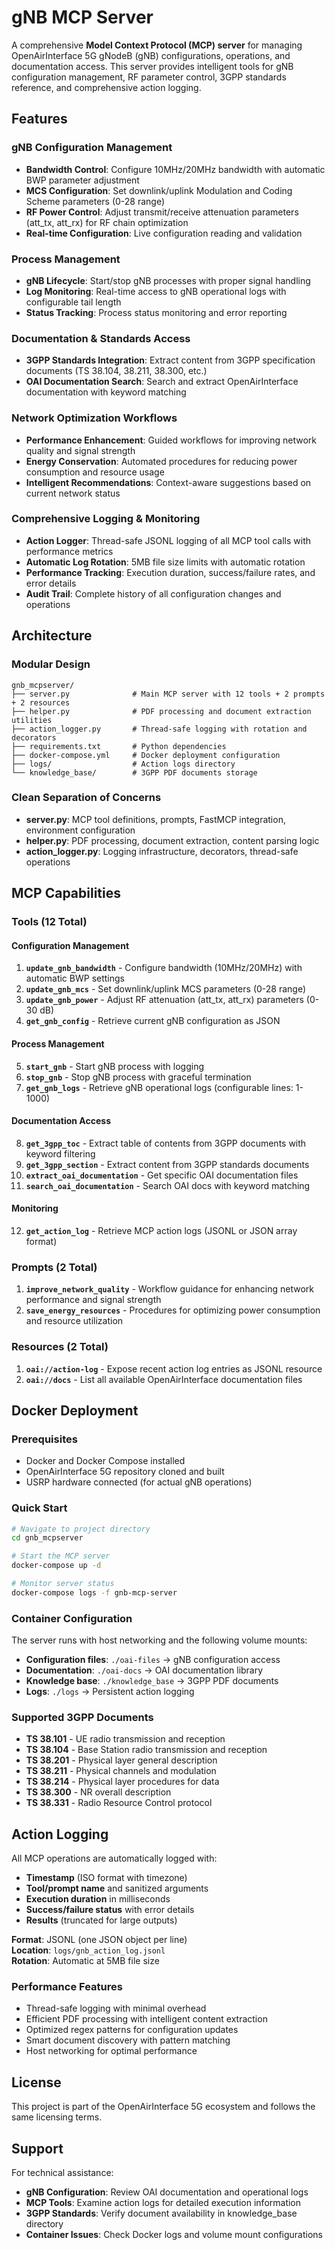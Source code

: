 # gNB MCP Server

A comprehensive **Model Context Protocol (MCP) server** for managing OpenAirInterface 5G gNodeB (gNB) configurations, operations, and documentation access. This server provides intelligent tools for gNB configuration management, RF parameter control, 3GPP standards reference, and comprehensive action logging.

## Features

### gNB Configuration Management
- **Bandwidth Control**: Configure 10MHz/20MHz bandwidth with automatic BWP parameter adjustment
- **MCS Configuration**: Set downlink/uplink Modulation and Coding Scheme parameters (0-28 range)
- **RF Power Control**: Adjust transmit/receive attenuation parameters (att_tx, att_rx) for RF chain optimization
- **Real-time Configuration**: Live configuration reading and validation

### Process Management
- **gNB Lifecycle**: Start/stop gNB processes with proper signal handling
- **Log Monitoring**: Real-time access to gNB operational logs with configurable tail length
- **Status Tracking**: Process status monitoring and error reporting

### Documentation & Standards Access
- **3GPP Standards Integration**: Extract content from 3GPP specification documents (TS 38.104, 38.211, 38.300, etc.)
- **OAI Documentation Search**: Search and extract OpenAirInterface documentation with keyword matching

### Network Optimization Workflows
- **Performance Enhancement**: Guided workflows for improving network quality and signal strength
- **Energy Conservation**: Automated procedures for reducing power consumption and resource usage
- **Intelligent Recommendations**: Context-aware suggestions based on current network status

### Comprehensive Logging & Monitoring
- **Action Logger**: Thread-safe JSONL logging of all MCP tool calls with performance metrics
- **Automatic Log Rotation**: 5MB file size limits with automatic rotation
- **Performance Tracking**: Execution duration, success/failure rates, and error details
- **Audit Trail**: Complete history of all configuration changes and operations

## Architecture

### Modular Design
```
gnb_mcpserver/
├── server.py              # Main MCP server with 12 tools + 2 prompts + 2 resources
├── helper.py              # PDF processing and document extraction utilities
├── action_logger.py       # Thread-safe logging with rotation and decorators
├── requirements.txt       # Python dependencies
├── docker-compose.yml     # Docker deployment configuration
├── logs/                  # Action logs directory
└── knowledge_base/        # 3GPP PDF documents storage
```

### Clean Separation of Concerns
- **server.py**: MCP tool definitions, prompts, FastMCP integration, environment configuration
- **helper.py**: PDF processing, document extraction, content parsing logic
- **action_logger.py**: Logging infrastructure, decorators, thread-safe operations

## MCP Capabilities

### Tools (12 Total)

#### Configuration Management
1. **`update_gnb_bandwidth`** - Configure bandwidth (10MHz/20MHz) with automatic BWP settings
2. **`update_gnb_mcs`** - Set downlink/uplink MCS parameters (0-28 range)
3. **`update_gnb_power`** - Adjust RF attenuation (att_tx, att_rx) parameters (0-30 dB)
4. **`get_gnb_config`** - Retrieve current gNB configuration as JSON

#### Process Management
5. **`start_gnb`** - Start gNB process with logging
6. **`stop_gnb`** - Stop gNB process with graceful termination
7. **`get_gnb_logs`** - Retrieve gNB operational logs (configurable lines: 1-1000)

#### Documentation Access
8. **`get_3gpp_toc`** - Extract table of contents from 3GPP documents with keyword filtering
9. **`get_3gpp_section`** - Extract content from 3GPP standards documents
10. **`extract_oai_documentation`** - Get specific OAI documentation files
11. **`search_oai_documentation`** - Search OAI docs with keyword matching

#### Monitoring
12. **`get_action_log`** - Retrieve MCP action logs (JSONL or JSON array format)

### Prompts (2 Total)

1. **`improve_network_quality`** - Workflow guidance for enhancing network performance and signal strength
2. **`save_energy_resources`** - Procedures for optimizing power consumption and resource utilization

### Resources (2 Total)

1. **`oai://action-log`** - Expose recent action log entries as JSONL resource
2. **`oai://docs`** - List all available OpenAirInterface documentation files

## Docker Deployment

### Prerequisites
- Docker and Docker Compose installed
- OpenAirInterface 5G repository cloned and built
- USRP hardware connected (for actual gNB operations)

### Quick Start
```bash
# Navigate to project directory
cd gnb_mcpserver

# Start the MCP server
docker-compose up -d

# Monitor server status
docker-compose logs -f gnb-mcp-server
```

### Container Configuration
The server runs with host networking and the following volume mounts:
- **Configuration files**: `./oai-files` → gNB configuration access
- **Documentation**: `./oai-docs` → OAI documentation library
- **Knowledge base**: `./knowledge_base` → 3GPP PDF documents
- **Logs**: `./logs` → Persistent action logging


### Supported 3GPP Documents
- **TS 38.101** - UE radio transmission and reception
- **TS 38.104** - Base Station radio transmission and reception
- **TS 38.201** - Physical layer general description
- **TS 38.211** - Physical channels and modulation
- **TS 38.214** - Physical layer procedures for data
- **TS 38.300** - NR overall description
- **TS 38.331** - Radio Resource Control protocol

## Action Logging

All MCP operations are automatically logged with:
- **Timestamp** (ISO format with timezone)
- **Tool/prompt name** and sanitized arguments
- **Execution duration** in milliseconds
- **Success/failure status** with error details
- **Results** (truncated for large outputs)

**Format**: JSONL (one JSON object per line)  
**Location**: `logs/gnb_action_log.jsonl`  
**Rotation**: Automatic at 5MB file size

### Performance Features
- Thread-safe logging with minimal overhead
- Efficient PDF processing with intelligent content extraction
- Optimized regex patterns for configuration updates
- Smart document discovery with pattern matching
- Host networking for optimal performance

## License

This project is part of the OpenAirInterface 5G ecosystem and follows the same licensing terms.

## Support

For technical assistance:
- **gNB Configuration**: Review OAI documentation and operational logs
- **MCP Tools**: Examine action logs for detailed execution information
- **3GPP Standards**: Verify document availability in knowledge_base directory
- **Container Issues**: Check Docker logs and volume mount configurations


